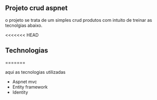 ## Projeto crud aspnet
 
o projeto se trata de um simples crud produtos 
com intuito de treinar as tecnolgias abaixo.
 
 
<<<<<<< HEAD
## Technologias
=======

 
aqui as tecnologias utilizadas
 
* Aspnet mvc  
* Entity framework
* Identity
